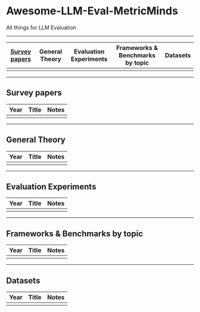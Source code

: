 # Awesome-LLM-Eval-MetricMinds
All things for LLM Evaluation
***
| [Survey papers](#Survey-papers) | General Theory | Evaluation Experiments | Frameworks & Benchmarks by topic | Datasets |
| :-: | :-: | :-: | :-: |:-: |
|  |  |  |  |  
***
## Survey papers
| Year | Title | Notes | 
| :-: | :-: | :-: |
|  |  | 
***
## General Theory
| Year | Title | Notes | 
| :-: | :-: | :-: |
|  |  | 
***
## Evaluation Experiments
| Year | Title | Notes | 
| :-: | :-: | :-: |
|  |  | 
***
## Frameworks & Benchmarks by topic
| Year | Title | Notes | 
| :-: | :-: | :-: |
|  |  | 
***
## Datasets
| Year | Title | Notes | 
| :-: | :-: | :-: |
|  |  | 
